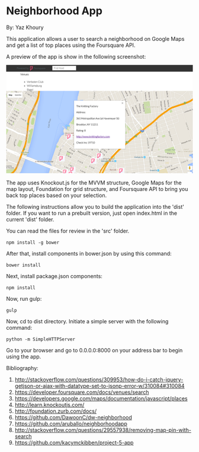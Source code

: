 # Neighborhood App

By: Yaz Khoury

This application allows a user to search a neighborhood on Google Maps and get a list of top places
using the Foursquare API.

A preview of the app is show in the following screenshot:

![app preview](assets/app-prev.jpg)

The app uses Knockout.js for the MVVM structure, Google Maps for the map layout, Foundation for grid structure, and
Foursquare API to bring you back top places based on your selection.

The following instructions allow you to build the application
into the 'dist' folder. If you want to run a prebuilt version,
just open index.html in the current 'dist' folder.

You can read the files for review in the 'src' folder.

```Shell
npm install -g bower
```

After that, install components in bower.json by using this command:

```Shell
bower install
```

Next, install package.json components:

```Shell
npm install
```

Now, run gulp:

```Shell
gulp
```

Now, cd to dist directory. Initiate a simple server with the following command:

```Shell
python -m SimpleHTTPServer
```

Go to your browser and go to 0.0.0.0:8000 on your address bar to begin using the app.

Bibliography:

1. http://stackoverflow.com/questions/309953/how-do-i-catch-jquery-getjson-or-ajax-with-datatype-set-to-jsonp-error-w/310084#310084
2. https://developer.foursquare.com/docs/venues/search
3. https://developers.google.com/maps/documentation/javascript/places
4. http://learn.knockoutjs.com/
5. http://foundation.zurb.com/docs/
6. https://github.com/DawoonC/dw-neighborhood
7. https://github.com/aruballo/neighborhoodapp
8. http://stackoverflow.com/questions/29557938/removing-map-pin-with-search
9. https://github.com/kacymckibben/project-5-app